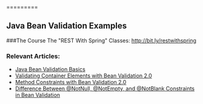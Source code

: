 =========

## Java Bean Validation Examples

###The Course
The "REST With Spring" Classes: http://bit.ly/restwithspring

### Relevant Articles: 
- [Java Bean Validation Basics](http://www.baeldung.com/javax-validation)
- [Validating Container Elements with Bean Validation 2.0](http://www.baeldung.com/bean-validation-container-elements)
- [Method Constraints with Bean Validation 2.0](http://www.baeldung.com/javax-validation-method-constraints)
- [Difference Between @NotNull, @NotEmpty, and @NotBlank Constraints in Bean Validation](https://www.baeldung.com/java-bean-validation-not-null-empty-blank)
